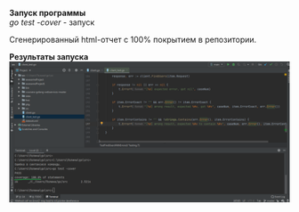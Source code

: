 **Запуск программы**  
*go test -cover* - запуск  

Сгенерированный html-отчет с 100% покрытием в репозитории.


**Результаты запуска**  
![Иллюстрация к проекту](https://github.com/polinanov/golang/blob/master/testCoverage/test_coverage.PNG)  
